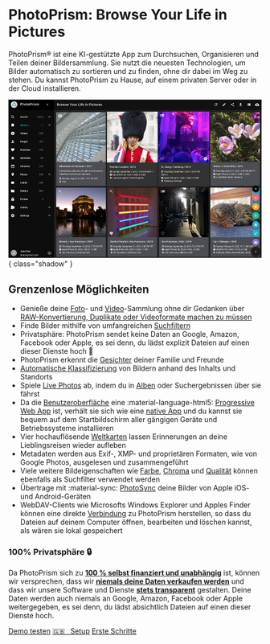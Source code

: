 # PhotoPrism: Browse Your Life in Pictures

PhotoPrism® ist eine KI-gestützte App zum Durchsuchen, Organisieren und Teilen deiner Bildersammlung.
Sie nutzt die neuesten Technologien, um Bilder automatisch zu sortieren und zu finden, ohne dir dabei im Weg zu stehen.
Du kannst PhotoPrism zu Hause, auf einem privaten Server oder in der Cloud installieren.

![Screenshot](img/preview.jpg){ class="shadow" }

## Grenzenlose Möglichkeiten ##

* Genieße deine [Foto](user-guide/organize/browse.md)- und [Video](https://demo-de.photoprism.app/videos)-Sammlung ohne dir Gedanken über [RAW-Konvertierung, Duplikate oder Videoformate machen zu müssen](user-guide/settings/library.md)
* Finde Bilder mithilfe von umfangreichen [Suchfiltern](https://demo-de.photoprism.app/browse?view=cards&q=flower%20color%3Ared)
* Privatsphäre: PhotoPrism sendet keine Daten an Google, Amazon, Facebook oder Apple, es sei denn, du lädst explizit Dateien auf einen dieser Dienste hoch :closed_lock_with_key:
* PhotoPrism erkennt die [Gesichter](https://demo-de.photoprism.app/people) deiner Familie und Freunde
* [Automatische Klassifizierung](https://demo-de.photoprism.app/labels) von Bildern anhand des Inhalts und Standorts
* Spiele [Live Photos](https://demo-de.photoprism.app/browse?view=cards&q=type%3Alive) ab, indem du in [Alben](https://demo-de.photoprism.app/albums) oder Suchergebnissen über sie fährst
* Da die [Benutzeroberfläche](https://demo-de.photoprism.app/) eine :material-language-html5: [Progressive Web App](https://developer.mozilla.org/en-US/docs/Web/Progressive_web_apps) ist,
  verhält sie sich wie eine [native App](https://en.wikipedia.org/wiki/Progressive_web_application) und du kannst sie bequem auf dem Startbildschirm aller gängigen Geräte und Betriebssysteme installieren
* Vier hochauflösende [Weltkarten](https://demo-de.photoprism.app/places) lassen Erinnerungen an deine Lieblingsreisen wieder aufleben
* Metadaten werden aus Exif-, XMP- und proprietären Formaten, wie von Google Photos, ausgelesen und zusammengeführt
* Viele weitere Bildeigenschaften wie [Farbe](https://demo-de.photoprism.app/browse?view=cards&q=color:red), [Chroma](https://demo-de.photoprism.app/browse?view=cards&q=mono%3Atrue) und [Qualität](https://demo-de.photoprism.app/review) können ebenfalls als Suchfilter verwendet werden
* Übertrage mit :material-sync: [PhotoSync](https://link.photoprism.app/photosync) deine Bilder von Apple iOS- und Android-Geräten
* WebDAV-Clients wie Microsofts Windows Explorer und Apples Finder können eine direkte [Verbindung](https://docs.photoprism.app/user-guide/sync/webdav/) zu PhotoPrism herstellen, so dass du Dateien auf deinem Computer öffnen, bearbeiten und löschen kannst, als wären sie lokal gespeichert

### 100% Privatsphäre :lock:
Da PhotoPrism sich zu [**100 % selbst finanziert und unabhängig**](https://photoprism.app/membership) ist, können wir versprechen, dass wir [**niemals deine Daten verkaufen werden**](https://photoprism.app/privacy) und dass wir unsere Software und Dienste [**stets transparent**](https://photoprism.app/terms) gestalten. 
Deine Daten werden auch niemals an Google, Amazon, Facebook oder Apple weitergegeben, es sei denn, du lädst absichtlich Dateien auf einen dieser Dienste hoch.

<p class="center-align action-buttons">
  <a class="action-button" href="https://demo-de.photoprism.app/" target="_blank">Demo testen</a>
  <a class="action-button" href="https://docs.photoprism.app/getting-started/" target="_blank">🇬🇧  Setup</a>
  <a class="action-button bold" href="user-guide/">Erste Schritte</a>
</p>